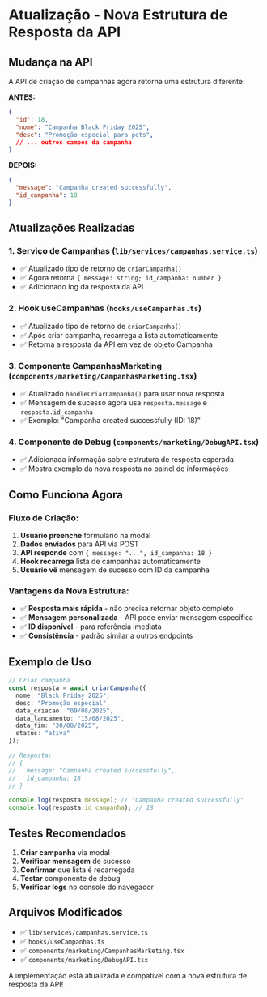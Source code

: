 # Atualização - Nova Estrutura de Resposta da API

## Mudança na API
A API de criação de campanhas agora retorna uma estrutura diferente:

**ANTES:**
```json
{
  "id": 18,
  "nome": "Campanha Black Friday 2025",
  "desc": "Promoção especial para pets",
  // ... outros campos da campanha
}
```

**DEPOIS:**
```json
{
  "message": "Campanha created successfully",
  "id_campanha": 18
}
```

## Atualizações Realizadas

### 1. **Serviço de Campanhas** (`lib/services/campanhas.service.ts`)
- ✅ Atualizado tipo de retorno de `criarCampanha()`
- ✅ Agora retorna `{ message: string; id_campanha: number }`
- ✅ Adicionado log da resposta da API

### 2. **Hook useCampanhas** (`hooks/useCampanhas.ts`)
- ✅ Atualizado tipo de retorno de `criarCampanha()`
- ✅ Após criar campanha, recarrega a lista automaticamente
- ✅ Retorna a resposta da API em vez de objeto Campanha

### 3. **Componente CampanhasMarketing** (`components/marketing/CampanhasMarketing.tsx`)
- ✅ Atualizado `handleCriarCampanha()` para usar nova resposta
- ✅ Mensagem de sucesso agora usa `resposta.message` e `resposta.id_campanha`
- ✅ Exemplo: "Campanha created successfully (ID: 18)"

### 4. **Componente de Debug** (`components/marketing/DebugAPI.tsx`)
- ✅ Adicionada informação sobre estrutura de resposta esperada
- ✅ Mostra exemplo da nova resposta no painel de informações

## Como Funciona Agora

### Fluxo de Criação:
1. **Usuário preenche** formulário na modal
2. **Dados enviados** para API via POST
3. **API responde** com `{ message: "...", id_campanha: 18 }`
4. **Hook recarrega** lista de campanhas automaticamente
5. **Usuário vê** mensagem de sucesso com ID da campanha

### Vantagens da Nova Estrutura:
- ✅ **Resposta mais rápida** - não precisa retornar objeto completo
- ✅ **Mensagem personalizada** - API pode enviar mensagem específica
- ✅ **ID disponível** - para referência imediata
- ✅ **Consistência** - padrão similar a outros endpoints

## Exemplo de Uso

```typescript
// Criar campanha
const resposta = await criarCampanha({
  nome: "Black Friday 2025",
  desc: "Promoção especial",
  data_criacao: "09/08/2025",
  data_lancamento: "15/08/2025",
  data_fim: "30/08/2025",
  status: "ativa"
});

// Resposta:
// {
//   message: "Campanha created successfully",
//   id_campanha: 18
// }

console.log(resposta.message); // "Campanha created successfully"
console.log(resposta.id_campanha); // 18
```

## Testes Recomendados

1. **Criar campanha** via modal
2. **Verificar mensagem** de sucesso
3. **Confirmar** que lista é recarregada
4. **Testar** componente de debug
5. **Verificar logs** no console do navegador

## Arquivos Modificados
- ✅ `lib/services/campanhas.service.ts`
- ✅ `hooks/useCampanhas.ts`
- ✅ `components/marketing/CampanhasMarketing.tsx`
- ✅ `components/marketing/DebugAPI.tsx`

A implementação está atualizada e compatível com a nova estrutura de resposta da API!